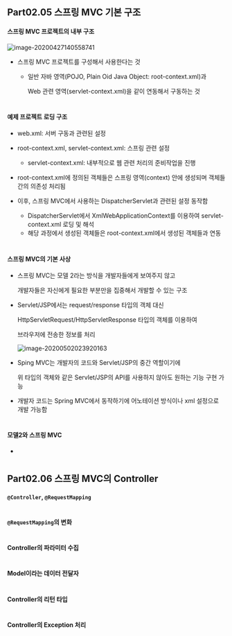 ## Part02.05 스프링 MVC 기본 구조

#### 스프링 MVC 프로젝트의 내부 구조

![image-20200427140558741](C:\Users\yegyo\AppData\Roaming\Typora\typora-user-images\image-20200427140558741.png)



- 스프링 MVC 프로젝트를 구성해서 사용한다는 것

  - 일반 자바 영역(POJO, Plain Oid Java Object: root-context.xml)과 

    Web 관련 영역(servlet-context.xml)을 같이 연동해서 구동하는 것

#

#### 예제 프로젝트 로딩 구조

- web.xml: 서버 구동과 관련된 설정
- root-context.xml, servlet-context.xml: 스프링 관련 설정
  - servlet-context.xml: 내부적으로 웹 관련 처리의 준비작업을 진행

- root-context.xml에 정의된 객체들은 스프링 영역(context) 안에 생성되며 객체들 간의 의존성 처리됨 
- 이후, 스프링 MVC에서 사용하는 DispatcherServlet과 관련된 설정 동작함
  - DispatcherServlet에서 XmlWebApplicationContext를 이용하여 servlet-context.xml 로딩 및 해석
  - 해당 과정에서 생성된 객체들은 root-context.xml에서 생성된 객체들과 연동

#

#### 스프링 MVC의 기본 사상

- 스프링 MVC는 모델 2라는 방식을 개발자들에게 보여주지 않고

  개발자들은 자신에게 필요한 부분만을 집중해서 개발할 수 있는 구조

- Servlet/JSP에서는 request/response 타입의 객체 대신

  HttpServletRequest/HttpServletResponse 타입의 객체를 이용하여

  브라우저에 전송한 정보를 처리

  ![image-20200502023920163](C:\Users\yegyo\AppData\Roaming\Typora\typora-user-images\image-20200502023920163.png)

- Sping MVC는 개발자의 코드와 Servlet/JSP의 중간 역할이기에

  위 타입의 객체와 같은 Servlet/JSP의 API를 사용하지 않아도 원하는 기능 구현 가능

- 개발자 코드는 Spring MVC에서 동작하기에 어노테이션 방식이나 xml 설정으로 개발 가능함

#

#### 모델2와 스프링 MVC

- 

#

## Part02.06 스프링 MVC의 Controller

#### `@Controller`, `@RequestMapping`



#

#### `@RequestMapping`의 변화



#

#### Controller의 파라미터 수집



#

#### Model이라는 데이터 전달자



#

#### Controller의 리턴 타입



#

#### Controller의 Exception 처리































